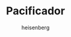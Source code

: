 ---
layout: post
author: heisenberg
category: Séries
post_date: 2022-06-29
post_modified: 2022-06-29
title: Pacificador
description: 'A série explorará as origens do Pacificador, um homem que acredita na paz a qualquer custo - não importa quantas pessoas ele tenha que matar para obtê-la.'
poster_path: /uEN0BR0nz9GB5dCmBuxsxC7cd7n.jpg
tmdb_id: 110492
imdb_id: tt13146488
runtime: 46
release_date: 2022
genres:
  - Ação
  - Aventura
  - Drama
  - Ficção científica
casts:
  - John Cena
  - Danielle Brooks
  - Freddie Stroma
  - Chukwudi Iwuji
  - Jennifer Holland
  - Steve Agee
crews:
  - James Gunn
trailer: aRHeECoV8Vk
certification: 16
adult: false
vote_average: 8.4
vote_count: 1808
qualitys:
  - 1080p
  - 720p
audios:
  - Dual Áudio
  - Português
  - Inglês
extensions:
  - mkv
  - mp4
---